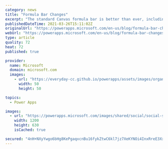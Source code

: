 ```yaml
---
category: news
title: "Formula Bar Changes"
excerpt: "The standard Canvas formula bar is better than ever, including more natural Enter and Tab key behavior and a scrollbar.  The previously experimental formula bar is being retired."
publishedDateTime: 2021-03-26T15:11:02Z
originalUrl: "https://powerapps.microsoft.com/en-us/blog/formula-bar-changes/"
webUrl: "https://powerapps.microsoft.com/en-us/blog/formula-bar-changes/"
type: article
quality: 72
heat: 72
published: true

provider:
  name: Microsoft
  domain: microsoft.com
  images:
    - url: "https://everyday-cc.github.io/powerapps/assets/images/organizations/microsoft.com-50x50.jpg"
      width: 50
      height: 50

topics:
  - Power Apps

images:
  - url: "https://powerapps.microsoft.com/images/shared/social/social-share-post-ignite.png"
    width: 1200
    height: 630
    isCached: true

secured: "4nH+NXyYwgo6bHg8KePgaqxcnBu16fykZtwC6kl7jz7XeKYNOi4InxRreE3XxmkD7AEbke+1rrlKL80hZEaAqDjVODNuqVRRlsyKX9W+lVZ3dfMHEQ8+AwqLJN0qtXz2qsI85oxEafx73m044zDOjCa+1xv1gt7FhWrSgnNKkRiE517qOEXJUKZXvodGwWq2t5hzqXbLdfA/Sil/vZLKchYo46WuTm6r4xi3ig7nOaodI5vMUfuudQ2VLWxpzMrBUzpS73P0x+gD7i23QCdS8JiuP1MNjzMqlvwqSdH1WZo52eIzqdhmZAnLe+EqKNWDtrFN2aotiX2rYOBeRhWIP42B3sbwcNpZTMvW/2SBHa0=;popr6fQPHf0jq6WWmlCUUA=="
---
```


